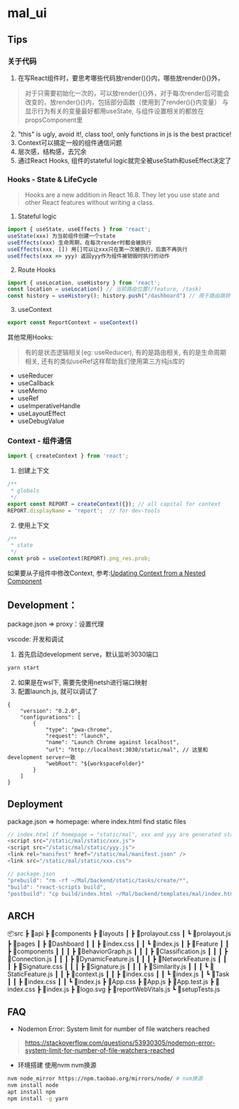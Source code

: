 # mal_ui

## Tips

### 关于代码

1. 在写React组件时，要思考哪些代码放render(){}内，哪些放render(){}外，
> 对于只需要初始化一次的，可以放render(){}外，对于每次render后可能会改变的，放render(){}内，包括部分函数（使用到了render(){}内变量）
> 与显示行为有关的变量最好都用useState, 与组件设置相关的都放在propsComponent里
2. "this" is ugly, avoid it!, class too!, only functions in js is the best practice!
3. Context可以搞定一般的组件通信问题
4. 层次感，结构感，去冗余
5. 通过React Hooks, 组件的stateful logic就完全被useStath和useEffect决定了

### Hooks - State & LifeCycle
> Hooks are a new addition in React 16.8. They let you use state and other React features without writing a class.

1. Stateful logic 
```javascript
import { useState, useEffects } from 'react';
useState(xxx) 为当前组件创建一个state
useEffects(xxx) 生命周期，在每次render时都会被执行
useEffects(xxx, []) 用[]可以让xxx只在第一次被执行，后面不再执行
useEffects(xxx => yyy) 返回yyy作为组件被销毁时执行的动作
```
2. Route Hooks
```javascript
import { useLocation, useHistory } from 'react';
const location = useLocation() // 当前路由位置(/feature, /task)
const history = useHistory(); history.push("/dashboard") // 用于路由跳转
```

3. useContext
```javascript
export const ReportContext = useContext()
```

其他常用Hooks:
> 有的是状态逻辑相关(eg: useReducer), 有的是路由相关, 有的是生命周期相关, 还有的类似useRef这样帮助我们使用第三方纯js库的

- useReducer
- useCallback
- useMemo
- useRef
- useImperativeHandle
- useLayoutEffect
- useDebugValue

### Context - 组件通信

```javascript
import { createContext } from 'react';
```
1. 创建上下文
```javascript
/**
 * globals 
 */
export const REPORT = createContext({}); // all capital for context
REPORT.displayName = 'report';  // for dev-tools 
```

2. 使用上下文
```javascript
/**
 * state
 */
const prob = useContext(REPORT).png_res.prob;
```

如果要从子组件中修改Context, 参考:[Updating Context from a Nested Component](https://reactjs.org/docs/context.html#updating-context-from-a-nested-component)

## Development：

package.json => proxy：设置代理

vscode: 开发和调试
1. 首先启动development serve，默认监听3030端口
```bash
yarn start
```
2. 如果是在wsl下, 需要先使用netsh进行端口映射
3. 配置launch.js, 就可以调试了
```
{
    "version": "0.2.0",
    "configurations": [
        {
            "type": "pwa-chrome",
            "request": "launch",
            "name": "Launch Chrome against localhost",
            "url": "http://localhost:3030/static/mal", // 这里和development server一致
            "webRoot": "${workspaceFolder}"
        }
    ]
}
```

## Deployment

package.json => homepage: where index.html find static files
```javascript
// index.html if homepage = "static/mal", xxx and yyy are generated static files 
<script src="/static/mal/static/xxx.js">
<script src="/static/mal/static/yyy.js">
<link rel="manifest" href="/static/mal/manifest.json" />
<link src="/static/mal/static/xxx.css">
```
```javascript
// package.json
"prebuild": "rm -rf ~/Mal/backend/static/tasks/create/*",
"build": "react-scripts build",
"postbuild": "cp build/index.html ~/Mal/backend/templates/mal/index.html && cp -r build/* ~/Mal/backend/static/mal",
```

## ARCH

📦src
 ┣ 📂api
 ┣ 📂components
 ┣ 📂layouts
 ┃ ┣ 📜prolayout.css
 ┃ ┗ 📜prolayout.js
 ┣ 📂pages
 ┃ ┣ 📂Dashboard
 ┃ ┃ ┣ 📜index.css
 ┃ ┃ ┗ 📜index.js
 ┃ ┣ 📂Feature
 ┃ ┃ ┣ 📂components
 ┃ ┃ ┃ ┣ 📜BehaviorGraph.js
 ┃ ┃ ┃ ┣ 📜Classification.js
 ┃ ┃ ┃ ┣ 📜Connection.js
 ┃ ┃ ┃ ┣ 📜DynamicFeature.js
 ┃ ┃ ┃ ┣ 📜NetworkFeature.js
 ┃ ┃ ┃ ┣ 📜Signature.css
 ┃ ┃ ┃ ┣ 📜Signature.js
 ┃ ┃ ┃ ┣ 📜Similarity.js
 ┃ ┃ ┃ ┗ 📜StaticFeature.js
 ┃ ┃ ┣ 📜context.js
 ┃ ┃ ┣ 📜index.css
 ┃ ┃ ┗ 📜index.js
 ┃ ┗ 📂Task
 ┃ ┃ ┣ 📜index.css
 ┃ ┃ ┗ 📜index.js
 ┣ 📜App.css
 ┣ 📜App.js
 ┣ 📜App.test.js
 ┣ 📜index.css
 ┣ 📜index.js
 ┣ 📜logo.svg
 ┣ 📜reportWebVitals.js
 ┗ 📜setupTests.js

## FAQ

- Nodemon Error: System limit for number of file watchers reached
> https://stackoverflow.com/questions/53930305/nodemon-error-system-limit-for-number-of-file-watchers-reached

- 环境搭建 使用nvm
nvm换源
```bash
nvm node_mirror https://npm.taobao.org/mirrors/node/ # nvm换源
nvm install node
apt install npm
npm install -g yarn 
```